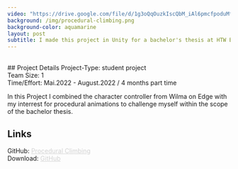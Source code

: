 ```yaml
---
video: "https://drive.google.com/file/d/1g3oQqOuzkIscQbM_iAl6pmcfpoduMfID/preview"
background: /img/procedural-climbing.png
background-color: aquamarine
layout: post
subtitle: I made this project in Unity for a bachelor's thesis at HTW Berlin, Germany.
---
```


<br>
## Project Details
Project-Type: student project
<br> Team Size: 1
<br> Time/Effort: Mai.2022 - August.2022 / 4 months part time

In this Project I combined the character controller from Wilma on Edge with my interrest for procedural animations to challenge myself within the scope of the bachelor thesis.

## Links
GitHub: <a href="https://github.com/AyuCalices/prozedural-climbing" style="color: LightGray; text-decoration: underline; ">Procedural Climbing</a>
<br> Download: <a href="https://github.com/AyuCalices/prozedural-climbing/releases/tag/v1.0.0" style="color: LightGray; text-decoration: underline; ">GitHub</a>
